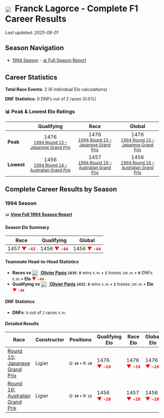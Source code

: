 # <img src="https://upload.wikimedia.org/wikipedia/commons/c/c3/Flag_of_France.svg" alt="France" width="20" height="auto" style="vertical-align: middle; margin-right: 5px;" onerror="this.outerHTML='🇫🇷'; this.style.marginRight='5px';"/> Franck Lagorce - Complete F1 Career Results

*Last updated: 2025-08-01*

## Season Navigation

- [1994 Season](#1994-season) - [📊 Full Season Report](../seasons/1994-season-report)

## Career Statistics

**Total Race Events**: 2 (6 individual Elo calculations)

**DNF Statistics**: 0 DNFs out of 2 races (0.0%)

### 📊 Peak & Lowest Elo Ratings

| &nbsp; | Qualifying | Race | Global |
|-------|------------|------|--------|
| **Peak** | <center> 1476 <br/><small> [1994 Round 15 – Japanese Grand Prix](../seasons/1994-season-report#round-15-japanese-grand-prix) </small></center> | <center> 1476 <br/><small> [1994 Round 15 – Japanese Grand Prix](../seasons/1994-season-report#round-15-japanese-grand-prix) </small></center> | <center> 1476  <br/><small> [1994 Round 15 – Japanese Grand Prix](../seasons/1994-season-report#round-15-japanese-grand-prix) </small></center> |
| **Lowest** | <center> 1456 <br/><small> [1994 Round 16 – Australian Grand Prix](../seasons/1994-season-report#round-16-australian-grand-prix) </small></center> | <center> 1457 <br/><small> [1994 Round 16 – Australian Grand Prix](../seasons/1994-season-report#round-16-australian-grand-prix) </small></center> | <center> 1456 <br/><small> [1994 Round 16 – Australian Grand Prix](../seasons/1994-season-report#round-16-australian-grand-prix) </small></center> |


## Complete Career Results by Season

### 1994 Season

📊 **[View Full 1994 Season Report](../seasons/1994-season-report)**

#### Season Elo Summary

| Race | Qualifying | Global |
|------|------------|--------|
| 1457 **<span style="color: red;">▼&nbsp;`-43`</span>** | 1456 **<span style="color: red;">▼&nbsp;`-44`</span>** | 1456 **<span style="color: red;">▼&nbsp;`-44`</span>** |

#### Teammate Head-to-Head Statistics

- **Races vs [<img src="https://upload.wikimedia.org/wikipedia/commons/c/c3/Flag_of_France.svg" alt="France" width="20" height="auto" style="vertical-align: middle; margin-right: 5px;" onerror="this.outerHTML='🇫🇷'; this.style.marginRight='5px';"/> Olivier Panis](olivier-panis) `1636`**: **`0`** wins <small>`0.0%`</small> • **`2`** losses <small>`100.0%`</small> • **`0`** DNFs <small>`0.0%`</small> • **Elo <span style="color: red;">▼&nbsp;`-44`</span>**
- **Qualifying vs [<img src="https://upload.wikimedia.org/wikipedia/commons/c/c3/Flag_of_France.svg" alt="France" width="20" height="auto" style="vertical-align: middle; margin-right: 5px;" onerror="this.outerHTML='🇫🇷'; this.style.marginRight='5px';"/> Olivier Panis](olivier-panis) `1632`**: **`0`** wins <small>`0.0%`</small> • **`2`** losses <small>`100.0%`</small> • **Elo <span style="color: red;">▼&nbsp;`-44`</span>**

#### DNF Statistics

- **DNFs**: `0` out of `2` races <small>`0.0%`</small>

#### Detailed Results

| Race | Constructor | Positions | Qualifying Elo | Race Elo | Global Elo | Teammate |
|------|-------------|-----------|----------------|----------|------------|----------|
| [Round 15: Japanese Grand Prix](../seasons/1994-season-report#round-15-japanese-grand-prix) | Ligier | <small>Q:&nbsp;**`20`**&nbsp;•&nbsp;R:&nbsp;**`19`**</small> | 1476 **<span style="color: red;">▼&nbsp;`-24`</span>** | 1476 **<span style="color: red;">▼&nbsp;`-24`</span>** | 1476 **<span style="color: red;">▼&nbsp;`-24`</span>** | [<img src="https://upload.wikimedia.org/wikipedia/commons/c/c3/Flag_of_France.svg" alt="France" width="20" height="auto" style="vertical-align: middle; margin-right: 5px;" onerror="this.outerHTML='🇫🇷'; this.style.marginRight='5px';"/> Olivier Panis](olivier-panis)<br/><small>Q:&nbsp;**`19`**&nbsp;•&nbsp;R:&nbsp;**`11`**</small> |
| [Round 16: Australian Grand Prix](../seasons/1994-season-report#round-16-australian-grand-prix) | Ligier | <small>Q:&nbsp;**`20`**&nbsp;•&nbsp;R:&nbsp;**`11`**</small> | 1456 **<span style="color: red;">▼&nbsp;`-20`</span>** | 1457 **<span style="color: red;">▼&nbsp;`-20`</span>** | 1456 **<span style="color: red;">▼&nbsp;`-20`</span>** | [<img src="https://upload.wikimedia.org/wikipedia/commons/c/c3/Flag_of_France.svg" alt="France" width="20" height="auto" style="vertical-align: middle; margin-right: 5px;" onerror="this.outerHTML='🇫🇷'; this.style.marginRight='5px';"/> Olivier Panis](olivier-panis)<br/><small>Q:&nbsp;**`12`**&nbsp;•&nbsp;R:&nbsp;**`5`**</small> |

